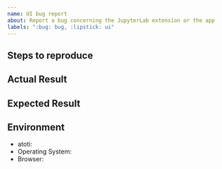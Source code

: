 ```yaml
---
name: UI bug report
about: Report a bug concerning the JupyterLab extension or the app
labels: ":bug: bug, :lipstick: ui"
---
```


<!--
Thank you for reporting a bug! Please make sure you have searched for similar issues.

By opening an issue, you agree with atoti's terms of use and privacy policy available at https://www.atoti.io/terms and https://www.atoti.io/privacy-policy
-->

## Steps to reproduce

<!--
Include a screenshot, GIF, video, and/or concise code and steps to reproduce your issue.
If necessary, attach a small dataset.
-->

## Actual Result

<!--
Include the error message if you have one.
You can also look at the console logs in your browser devtools and include them between HTML tags like that <details><pre>{paste logs here}</pre></details>.
-->

## Expected Result

## Environment

<!--
Add any other versions relevant to your issue.

Tip: atoti's version can be seen in the browser console when using the JupyterLab extension or in the "About" menu of the application.

You may run the following Python code:

import sys
import atoti

print(f"""
- atoti: {atoti.__version__}
- Operating System: {sys.platform}
""")
-->

- atoti:
- Operating System:
- Browser:
